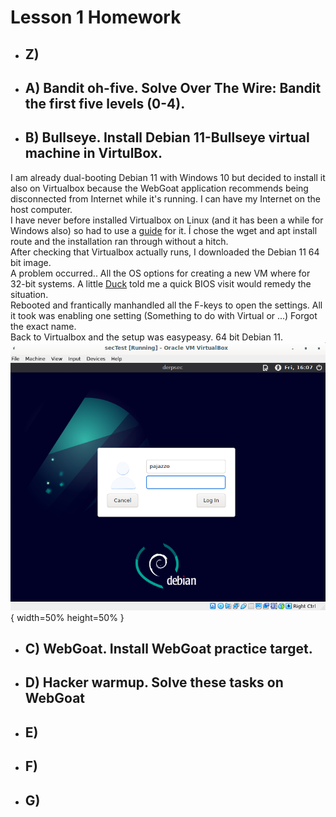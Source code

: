 <h1>Lesson 1 Homework</h1>
  
* <h2>Z)</h2>  
* <h2>A) Bandit oh-five. Solve Over The Wire: Bandit the first five levels (0-4).</h2>
* <h2>B) Bullseye. Install Debian 11-Bullseye virtual machine in VirtulBox.</h2>  
I am already dual-booting Debian 11 with Windows 10 but decided to install it also on Virtualbox because the WebGoat application recommends being disconnected from Internet while it's running. I can have my Internet on the host computer.  
I have never before installed Virtualbox on Linux (and it has been a while for Windows also) so had to use a [guide](https://linoxide.com/how-to-install-virtualbox-on-debian-11/) for it. Í chose the wget and apt install route and the installation ran through without a hitch.  
After checking that Virtualbox actually runs, I downloaded the Debian 11 64 bit image.  
A problem occurred.. All the OS options for creating a new VM where for 32-bit systems. A little [Duck](https://duckduckgo.com) told me a quick BIOS visit would remedy the situation.  
Rebooted and frantically manhandled all the F-keys to open the settings. All it took was enabling one setting (Something to do with Virtual or ...) Forgot the exact name.  
Back to Virtualbox and the setup was easypeasy. 64 bit Debian 11. 
![Debian 11 Login screen](Pictures/debian11Login.png) { width=50% height=50% }
* <h2>C) WebGoat. Install WebGoat practice target.</h2>
* <h2>D) Hacker warmup. Solve these tasks on WebGoat</h2>
* <h2>E)</h2>  
* <h2>F)</h2>  
* <h2>G)</h2>  